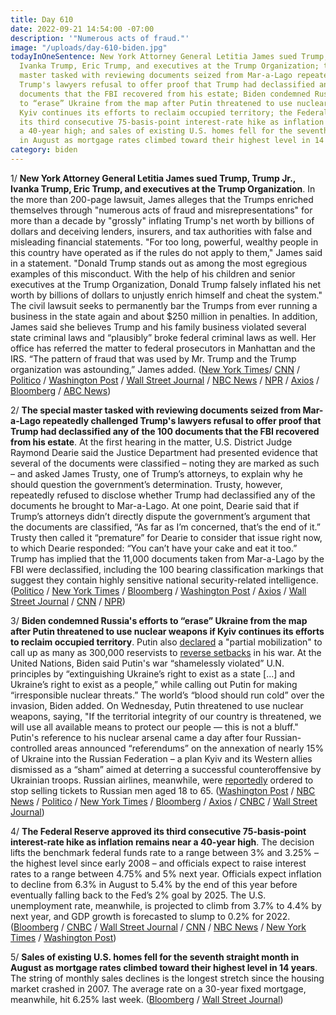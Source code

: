 ```yaml
---
title: Day 610
date: 2022-09-21 14:54:00 -07:00
description: '"Numerous acts of fraud."'
image: "/uploads/day-610-biden.jpg"
todayInOneSentence: New York Attorney General Letitia James sued Trump, Trump Jr.,
  Ivanka Trump, Eric Trump, and executives at the Trump Organization; the special
  master tasked with reviewing documents seized from Mar-a-Lago repeatedly challenged
  Trump's lawyers refusal to offer proof that Trump had declassified any of the 100
  documents that the FBI recovered from his estate; Biden condemned Russia's efforts
  to “erase” Ukraine from the map after Putin threatened to use nuclear weapons if
  Kyiv continues its efforts to reclaim occupied territory; the Federal Reserve approved
  its third consecutive 75-basis-point interest-rate hike as inflation remains near
  a 40-year high; and sales of existing U.S. homes fell for the seventh straight month
  in August as mortgage rates climbed toward their highest level in 14 years.
category: biden
---
```


1/ **New York Attorney General Letitia James sued Trump, Trump Jr., Ivanka Trump, Eric Trump, and executives at the Trump Organization**. In the more than 200-page lawsuit, James alleges that the Trumps enriched themselves through "numerous acts of fraud and misrepresentations" for more than a decade by "grossly" inflating Trump's net worth by billions of dollars and deceiving lenders, insurers, and tax authorities with false and misleading financial statements. "For too long, powerful, wealthy people in this country have operated as if the rules do not apply to them," James said in a statement. "Donald Trump stands out as among the most egregious examples of this misconduct. With the help of his children and senior executives at the Trump Organization, Donald Trump falsely inflated his net worth by billions of dollars to unjustly enrich himself and cheat the system." The civil lawsuit seeks to permanently bar the Trumps from ever running a business in the state again and about $250 million in penalties. In addition, James said she believes Trump and his family business violated several state criminal laws and “plausibly” broke federal criminal laws as well. Her office has referred the matter to federal prosecutors in Manhattan and the IRS. “The pattern of fraud that was used by Mr. Trump and the Trump organization was astounding,” James added. ([New York Times](https://www.nytimes.com/2022/09/21/nyregion/trump-fraud-lawsuit-ny.html?smid=url-share)/ [CNN](https://www.cnn.com/2022/09/21/politics/trump-new-york-attorney-general-letitia-james-fraud-lawsuit/) / [Politico](https://www.politico.com/news/2022/09/21/trump-company-and-family-members-sued-by-ny-ag-over-alleged-fraud-scheme-00058011) / [Washington Post](https://www.washingtonpost.com/national-security/2022/09/21/trump-sued-new-york-letitia-james/) / [Wall Street Journal](https://www.wsj.com/articles/new-york-attorney-general-sues-trump-his-company-on-fraud-allegations-11663774576?mod=hp_lead_pos3) / [NBC News](https://www.nbcnews.com/politics/donald-trump/new-york-ag-sues-trump-children-company-charges-large-scale-business-f-rcna48668) / [NPR](https://www.npr.org/2022/09/21/1124242985/new-yorks-attorney-general-sues-trump-and-his-children-for-alleged-fraud) / [Axios](https://www.axios.com/2022/09/21/trump-new-york-criminal-referral-fraud-irs) / [Bloomberg](https://www.bloomberg.com/news/articles/2022-09-21/trump-insiders-expect-civil-suit-from-new-york-attorney-general?srnd=premium&sref=MIBMEEoj) / [ABC News](https://abcnews.go.com/US/york-ag-letitia-james-files-250m-lawsuit-trump/story?id=90240332))

2/ **The special master tasked with reviewing documents seized from Mar-a-Lago repeatedly challenged Trump's lawyers refusal to offer proof that Trump had declassified any of the 100 documents that the FBI recovered from his estate**. At the first hearing in the matter, U.S. District Judge Raymond Dearie said the Justice Department had presented evidence that several of the documents were classified – noting they are marked as such – and asked James Trusty, one of Trump’s attorneys, to explain why he should question the government’s determination. Trusty, however, repeatedly refused to disclose whether Trump had declassified any of the documents he brought to Mar-a-Lago. At one point, Dearie said that if Trump’s attorneys didn’t directly dispute the government’s argument that the documents are classified, “As far as I’m concerned, that’s the end of it.” Trusty then called it “premature” for Dearie to consider that issue right now, to which Dearie responded: “You can’t have your cake and eat it too.” Trump has implied that the 11,000 documents taken from Mar-a-Lago by the FBI were declassified, including the 100 bearing classification markings that suggest they contain highly sensitive national security-related intelligence. ([Politico](https://www.politico.com/news/2022/09/20/trump-special-master-judge-mar-a-lago-00057805) / [New York Times](https://www.nytimes.com/2022/09/20/us/politics/trump-declassification-documents.html) / [Bloomberg](https://www.bloomberg.com/news/articles/2022-09-20/trump-arguments-greeted-skeptically-by-special-master-he-sought?sref=MIBMEEoj) / [Washington Post](https://www.washingtonpost.com/politics/2022/09/20/trump-lawyers-dearie-filing-declassify/) / [Axios](https://www.axios.com/2022/09/20/special-master-mar-a-lago-trump-doj) / [Wall Street Journal](https://www.wsj.com/articles/special-master-in-trump-mar-a-lago-case-to-hold-first-public-hearing-11663674341?mod=politics_lead_pos5) / [CNN](https://www.cnn.com/2022/09/20/politics/takeaways-mar-a-lago-special-master-hearing/) / [NPR](https://www.npr.org/2022/09/20/1124172228/special-master-trump-classified-documents))


3/ **Biden condemned Russia's efforts to “erase” Ukraine from the map after Putin threatened to use nuclear weapons if Kyiv continues its efforts to reclaim occupied territory**. Putin also [declared](https://www.nbcnews.com/news/world/putin-announces-partial-mobilization-russian-military-ukraine-war-rcna48585) a "partial mobilization" to call up as many as 300,000 reservists to [reverse setbacks](https://www.washingtonpost.com/world/2022/09/21/putin-speech-annexation-ukraine-russia/) in his war. At the United Nations, Biden said Putin's war “shamelessly violated” U.N. principles by “extinguishing Ukraine’s right to exist as a state [...] and Ukraine’s right to exist as a people,” while calling out Putin for making “irresponsible nuclear threats.” The world’s “blood should run cold” over the invasion, Biden added. On Wednesday, Putin threatened to use nuclear weapons, saying, "If the territorial integrity of our country is threatened, we will use all available means to protect our people — this is not a bluff." Putin's reference to his nuclear arsenal came a day after four Russian-controlled areas announced “referendums” on the annexation of nearly 15% of Ukraine into the Russian Federation – a plan Kyiv and its Western allies dismissed as a “sham” aimed at deterring a successful counteroffensive by Ukrainian troops. Russian airlines, meanwhile, were [reportedly](https://www.airlive.net/breaking-russian-airlines-ordered-to-stop-selling-tickets-to-russian-men-aged-18-to-65/) ordered to stop selling tickets to Russian men aged 18 to 65. ([Washington Post](https://www.washingtonpost.com/world/2022/09/21/russia-ukraine-war-latest-updates/) / [NBC News](https://www.nbcnews.com/politics/biden-aims-rally-world-leaders-ukraine-un-remarks-rcna48355) / [Politico](https://www.politico.com/news/2022/09/21/biden-un-putin-ukraine-russia-00058047) / [New York Times](https://www.nytimes.com/live/2022/09/21/world/united-nations-general-assembly-biden) / [Bloomberg](https://www.bloomberg.com/news/articles/2022-09-21/putin-announces-partial-mobilization-stepping-up-ukraine-war?srnd=premium&sref=MIBMEEoj) / [Axios](https://www.axios.com/2022/09/21/biden-russia-ukraine-invasion-united-nations-spech) / [CNBC](https://www.cnbc.com/2022/09/21/biden-denounces-putins-overt-nuclear-threats-urges-un-allies-to-reject-russias-invasion-of-ukraine.html) / [Wall Street Journal](https://www.wsj.com/livecoverage/putin-russia-ukraine-war?mod=hp_lead_pos1))

4/ **The Federal Reserve approved its third consecutive 75-basis-point interest-rate hike as inflation remains near a 40-year high**. The decision lifts the benchmark federal funds rate to a range between 3% and 3.25% – the highest level since early 2008 – and officials expect to raise interest rates to a range between  4.75% and 5% next year. Officials expect inflation to decline from 6.3% in August to 5.4% by the end of this year before eventually falling back to the Fed’s 2% goal by 2025. The U.S. unemployment rate, meanwhile, is projected to climb from 3.7% to 4.4% by next year, and GDP growth is forecasted to slump to 0.2% for 2022. ([Bloomberg](https://www.bloomberg.com/news/articles/2022-09-21/fed-delivers-third-straight-big-hike-sees-more-increases-ahead?sref=MIBMEEoj) / [CNBC](https://www.cnbc.com/2022/09/21/the-fed-forecasts-hiking-rates-as-high-as-4point6percent-before-ending-inflation-fight.html) / [Wall Street Journal](https://www.wsj.com/articles/fed-raises-interest-rates-by-0-75-percentage-point-for-third-straight-meeting-11663783397) / [CNN](https://www.cnn.com/2022/09/21/economy/fed-rate-hike-september/index.html) / [NBC News](https://www.nbcnews.com/business/economy/federal-reserve-raises-interest-rates-september-2022-rcna48334) / [New York Times](https://www.nytimes.com/live/2022/09/21/business/fed-interest-rates-inflation/the-fed-is-set-to-make-a-third-big-rate-increase-and-provide-clarity-on-the-path-ahead?smid=url-share) / [Washington Post](https://www.washingtonpost.com/business/2022/09/21/fed-rate-hike-inflation/))

5/ **Sales of existing U.S. homes fell for the seventh straight month in August as mortgage rates climbed toward their highest level in 14 years**. The string of monthly sales declines is the longest stretch since the housing market crashed in 2007. The average rate on a 30-year fixed mortgage, meanwhile, hit 6.25% last week. ([Bloomberg](https://www.bloomberg.com/news/articles/2022-09-21/us-sales-of-previously-owned-homes-decline-for-a-seventh-month?srnd=premium&sref=MIBMEEoj) / [Wall Street Journal](https://www.wsj.com/articles/existing-home-sales-prices-mortgage-rates-housing-market-august-2022-11663711368?mod=hp_lead_pos5))


